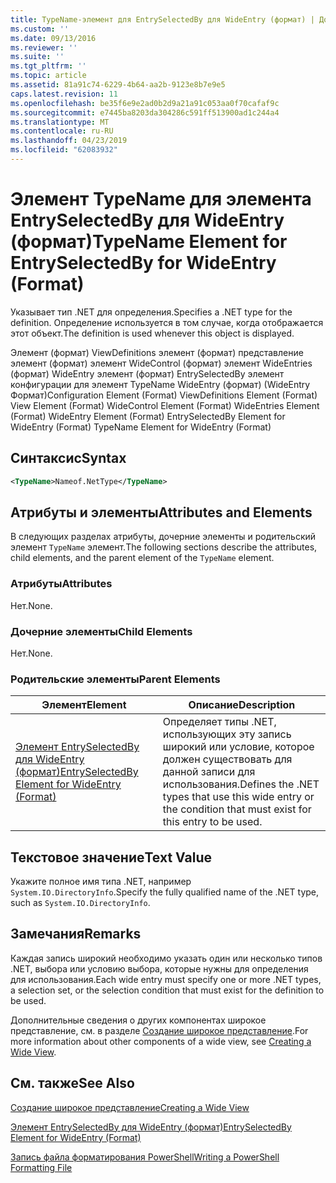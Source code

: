 ```yaml
---
title: TypeName-элемент для EntrySelectedBy для WideEntry (формат) | Документация Майкрософт
ms.custom: ''
ms.date: 09/13/2016
ms.reviewer: ''
ms.suite: ''
ms.tgt_pltfrm: ''
ms.topic: article
ms.assetid: 81a91c74-6229-4b64-aa2b-9123e8b7e9e5
caps.latest.revision: 11
ms.openlocfilehash: be35f6e9e2ad0b2d9a21a91c053aa0f70cafaf9c
ms.sourcegitcommit: e7445ba8203da304286c591ff513900ad1c244a4
ms.translationtype: MT
ms.contentlocale: ru-RU
ms.lasthandoff: 04/23/2019
ms.locfileid: "62083932"
---
```

# <a name="typename-element-for-entryselectedby-for-wideentry-format"></a><span data-ttu-id="59976-102">Элемент TypeName для элемента EntrySelectedBy для WideEntry (формат)</span><span class="sxs-lookup"><span data-stu-id="59976-102">TypeName Element for EntrySelectedBy for WideEntry (Format)</span></span>

<span data-ttu-id="59976-103">Указывает тип .NET для определения.</span><span class="sxs-lookup"><span data-stu-id="59976-103">Specifies a .NET type for the definition.</span></span> <span data-ttu-id="59976-104">Определение используется в том случае, когда отображается этот объект.</span><span class="sxs-lookup"><span data-stu-id="59976-104">The definition is used whenever this object is displayed.</span></span>

<span data-ttu-id="59976-105">Элемент (формат) ViewDefinitions элемент (формат) представление элемент (формат) элемент WideControl (формат) элемент WideEntries (формат) WideEntry элемент (формат) EntrySelectedBy элемент конфигурации для элемент TypeName WideEntry (формат) (WideEntry Формат)</span><span class="sxs-lookup"><span data-stu-id="59976-105">Configuration Element (Format) ViewDefinitions Element (Format) View Element (Format) WideControl Element (Format) WideEntries Element (Format) WideEntry Element (Format) EntrySelectedBy Element for WideEntry (Format) TypeName Element for WideEntry (Format)</span></span>

## <a name="syntax"></a><span data-ttu-id="59976-106">Синтаксис</span><span class="sxs-lookup"><span data-stu-id="59976-106">Syntax</span></span>

```xml
<TypeName>Nameof.NetType</TypeName>
```

## <a name="attributes-and-elements"></a><span data-ttu-id="59976-107">Атрибуты и элементы</span><span class="sxs-lookup"><span data-stu-id="59976-107">Attributes and Elements</span></span>

<span data-ttu-id="59976-108">В следующих разделах атрибуты, дочерние элементы и родительский элемент `TypeName` элемент.</span><span class="sxs-lookup"><span data-stu-id="59976-108">The following sections describe the attributes, child elements, and the parent element of the `TypeName` element.</span></span>

### <a name="attributes"></a><span data-ttu-id="59976-109">Атрибуты</span><span class="sxs-lookup"><span data-stu-id="59976-109">Attributes</span></span>

<span data-ttu-id="59976-110">Нет.</span><span class="sxs-lookup"><span data-stu-id="59976-110">None.</span></span>

### <a name="child-elements"></a><span data-ttu-id="59976-111">Дочерние элементы</span><span class="sxs-lookup"><span data-stu-id="59976-111">Child Elements</span></span>

<span data-ttu-id="59976-112">Нет.</span><span class="sxs-lookup"><span data-stu-id="59976-112">None.</span></span>

### <a name="parent-elements"></a><span data-ttu-id="59976-113">Родительские элементы</span><span class="sxs-lookup"><span data-stu-id="59976-113">Parent Elements</span></span>

|<span data-ttu-id="59976-114">Элемент</span><span class="sxs-lookup"><span data-stu-id="59976-114">Element</span></span>|<span data-ttu-id="59976-115">Описание</span><span class="sxs-lookup"><span data-stu-id="59976-115">Description</span></span>|
|-------------|-----------------|
|[<span data-ttu-id="59976-116">Элемент EntrySelectedBy для WideEntry (формат)</span><span class="sxs-lookup"><span data-stu-id="59976-116">EntrySelectedBy Element for WideEntry (Format)</span></span>](./entryselectedby-element-for-wideentry-format.md)|<span data-ttu-id="59976-117">Определяет типы .NET, использующих эту запись широкий или условие, которое должен существовать для данной записи для использования.</span><span class="sxs-lookup"><span data-stu-id="59976-117">Defines the .NET types that use this wide entry or the condition that must exist for this entry to be used.</span></span>|

## <a name="text-value"></a><span data-ttu-id="59976-118">Текстовое значение</span><span class="sxs-lookup"><span data-stu-id="59976-118">Text Value</span></span>

<span data-ttu-id="59976-119">Укажите полное имя типа .NET, например `System.IO.DirectoryInfo`.</span><span class="sxs-lookup"><span data-stu-id="59976-119">Specify the fully qualified name of the .NET type, such as `System.IO.DirectoryInfo`.</span></span>

## <a name="remarks"></a><span data-ttu-id="59976-120">Замечания</span><span class="sxs-lookup"><span data-stu-id="59976-120">Remarks</span></span>

<span data-ttu-id="59976-121">Каждая запись широкий необходимо указать один или несколько типов .NET, выбора или условию выбора, которые нужны для определения для использования.</span><span class="sxs-lookup"><span data-stu-id="59976-121">Each wide entry must specify one or more .NET types, a selection set, or the selection condition that must exist for the definition to be used.</span></span>

<span data-ttu-id="59976-122">Дополнительные сведения о других компонентах широкое представление, см. в разделе [Создание широкое представление](./creating-a-wide-view.md).</span><span class="sxs-lookup"><span data-stu-id="59976-122">For more information about other components of a wide view, see [Creating a Wide View](./creating-a-wide-view.md).</span></span>

## <a name="see-also"></a><span data-ttu-id="59976-123">См. также</span><span class="sxs-lookup"><span data-stu-id="59976-123">See Also</span></span>

[<span data-ttu-id="59976-124">Создание широкое представление</span><span class="sxs-lookup"><span data-stu-id="59976-124">Creating a Wide View</span></span>](./creating-a-wide-view.md)

[<span data-ttu-id="59976-125">Элемент EntrySelectedBy для WideEntry (формат)</span><span class="sxs-lookup"><span data-stu-id="59976-125">EntrySelectedBy Element for WideEntry (Format)</span></span>](./entryselectedby-element-for-wideentry-format.md)

[<span data-ttu-id="59976-126">Запись файла форматирования PowerShell</span><span class="sxs-lookup"><span data-stu-id="59976-126">Writing a PowerShell Formatting File</span></span>](./writing-a-powershell-formatting-file.md)
